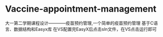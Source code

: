 # Vaccine-appointment-management
大一第二学期课程设计————疫苗预约管理,一个简单的疫苗预约管理
基于C语言、数据结构和Easyx库
在VS配置完EasyX后点击sln文件，在VS点击运行即可
